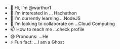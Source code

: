 - 👋 Hi, I’m @warthur1
- 👀 I’m interested in ... Hachathon
- 🌱 I’m currently learning ...NodeJS
- 💞️ I’m looking to collaborate on ...Cloud Computing
- 📫 How to reach me ...check profile
- 😄 Pronouns: ...He
- ⚡ Fun fact: ...I am a Ghost

<!---
warthur1/warthur1 is a ✨ special ✨ repository because its `README.md` (this file) appears on your GitHub profile.
You can click the Preview link to take a look at your changes.
--->
